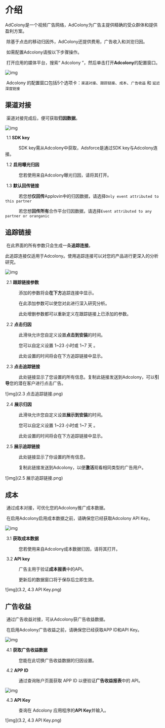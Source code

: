 # 介绍

​     AdColony是一个视频广告网络，AdColony为广告主提供精确的受众群体和提供盈利方案。

​     除基于点击的移动归因外，AdColony还提供费用，广告收入和浏览归因。

​     如需配置Adcolony请按以下步骤操作。

​     打开应用的媒体平台，搜索“ Adcolony ”，然后单击打开**Adcolony**的配置窗口。     

![img](Adcolony1.png)

​     Adcolony 的配置窗口包括5个选项卡：`渠道对接`、`跟踪链接`、`成本`、`广告收益` 和 `延迟深度链接`      

## 渠道对接

​     渠道对接完成后，便可获取**归因数据**。

![img](Adcolony2.png)

​     1.1 **SDK key**

        SDK key需从Adcolony中获取，Adsforce是通过SDK key与Adcolony连接。 

​     1.2 **启用曝光归因**

        您若使用来自Adcolony曝光归因，请将其打开。

​     1.3 **默认回传链接**

        若您想**仅回传**Applovin中的归因数据，请选择`Only event attributed to this partner`

        若您想**回传所有**合作平台归因数据，请选择`Event attributed to any partner or oranganic`


## 追踪链接

​     在此界面的所有参数只会生成一条**追踪连接**。

​     此追踪连接仅适用于Adcolony。使用追踪连接可以对您的产品进行更深入的分析研究。

![img](Adcolony3.png)

​     2.1 **跟踪链接参数**

        添加的参数将会**在下方**追踪连接中显示。

        在此添加参数可以使您对此进行深入研究分析。

        此处增删参数都可以重新定义在跟踪链接上已添加的参数。

​     2.2 **点击归因**

        此滑块允许您自定义设置**点击到安装**的时间。

        您可以自定义设置 1~23 小时或 1~7 天 。

        此处设置的时间将会在下方追踪链接中显示。

​     2.3 **点击追踪链接**

        此处链接显示了您设置的所有信息。复制此链接发送到Adcolony，可以**引导**您的潜在客户进行点击广告。

![img](2.3 点击追踪链接.png)

​      2.4 **展示归因**

        此滑块允许您自定义设置**展示到安装**的时间。

        您可以自定义设置 1~23 小时或 1~7 天 。

        此处设置的时间将会在下方追踪链接中显示。

​      2.5 **展示追踪链接**

​        此处链接显示了你设置的所有信息。

​        复制此链接发送到Adcolony，以便**激活**观看相同类型的广告用户。                                                                      

![img](2.5 展示追踪链接.png)  

## 成本

​     通过成本对接，可优化您的Adcolony推广成本数据。

​     在启用Adcolony启用成本数据之前，请确保您已经获取Adcolony API Key。

![img](Adcolony4.png)

​     3.1 **获取成本数据**

        您若使用来自Adcolony成本数据归因，请将其打开。

​     3.2 **API key**

        广告主用于验证**成本报表**中的API。

        更新后的数据窗口将于保存后立即生效。

![img](3.2, 4.3 API Key.png)  



## 广告收益

​     通过广告收益对接，可从Adcolony获广告收益数据。

​     在启用Adcolony广告收益之前，请确保您已经获取APP ID和API Key。

![img](Adcolony5.png)

​     4.1 **获取广告收益数据**

        您能在此切换广告收益数据的归因设置。

​     4.2 **APP ID**

        通过查询账户页面获取 APP ID 以便验证**广告收益报表**中的 API。

![img](微信截图_20190507174320.png)

​     4.3 **API Key**

        查询在 Adcolony 应用程序的**API Key**并输入。

![img](3.2, 4.3 API Key.png)
